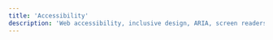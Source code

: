 ```yaml
---
title: 'Accessibility'
description: 'Web accessibility, inclusive design, ARIA, screen readers, and building accessible user interfaces for all users.'
---
```

